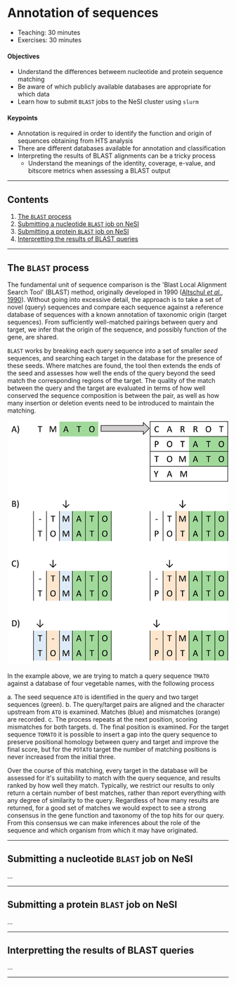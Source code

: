 # Annotation of sequences

* Teaching: 30 minutes
* Exercises: 30 minutes

#### Objectives

* Understand the differences betweem nucleotide and protein sequence matching
* Be aware of which publicly available databases are appropriate for which data
* Learn how to submit `BLAST` jobs to the NeSI cluster using `slurm`

#### Keypoints

* Annotation is required in order to identify the function and origin of sequences obtaining from HTS analysis
* There are different databases available for annotation and classification
* Interpreting the results of BLAST alignments can be a tricky process
  * Understand the meanings of the identity, coverage, e-value, and bitscore metrics when assessing a BLAST output

---

## Contents

1. [The `BLAST` process](#the-blast-process)
1. [Submitting a nucleotide `BLAST` job on NeSI](#submitting-a-nucleotide-blast-job-on-nesi)
1. [Submitting a protein `BLAST` job on NeSI](#submitting-a-protein-blast-job-on-nesi)
1. [Interpretting the results of BLAST queries](#interpretting-the-results-of-blast-queries)
---

## The `BLAST` process

The fundamental unit of sequence comparison is the 'Blast Local Alignment Search Tool' (BLAST) method, originally developed in 1990 ([Altschul *et al.*, 1990](https://doi.org/10.1016/S0022-2836(05)80360-2)). Without going into excessive detail, the approach is to take a set of novel (query) sequences and compare each sequence against a reference database of sequences with a known annotation of taxonomic origin (target sequences). From sufficiently well-matched pairings between query and target, we infer that the origin of the sequence, and possibly function of the gene, are shared.

`BLAST` works by breaking each query sequence into a set of smaller *seed* sequences, and searching each target in the database for the presence of these seeds. Where matches are found, the tool then extends the ends of the seed and assesses how well the ends of the query beyond the seed match the corresponding regions of the target. The quality of the match between the query and the target are evaluated in terms of how well conserved the sequence composition is between the pair, as well as how many insertion or deletion events need to be introduced to maintain the matching.

<img src='../img/12_blast.png' alt='Toy example of the BLAST process in action' width='600' />

In the example above, we are trying to match a query sequence `TMATO` against a database of four vegetable names, with the following process

a. The seed sequence `ATO` is identified in the query and two target sequences (green).
b. The query/target pairs are aligned and the character upstream from `ATO` is examined. Matches (blue) and mismatches (orange) are recorded.
c. The process repeats at the next position, scoring mismatches for both targets.
d. The final position is examined. For the target sequence `TOMATO` it is possible to insert a gap into the query sequence to preserve positional homology between query and target and improve the final score, but for the `POTATO` target the number of matching positions is never increased from the initial three.

Over the course of this matching, every target in the database will be assessed for it's suitability to match with the query sequence, and results ranked by how well they match. Typically, we restrict our results to only return a certain number of best matches, rather than report everything with any degree of similarity to the query. Regardless of how many results are returned, for a good set of matches we would expect to see a strong consensus in the gene function and taxonomy of the top hits for our query. From this consensus we can make inferences about the role of the sequence and which organism from which it may have originated.

---

## Submitting a nucleotide `BLAST` job on NeSI

...

---

## Submitting a protein `BLAST` job on NeSI

...

---

## Interpretting the results of BLAST queries

...

---
